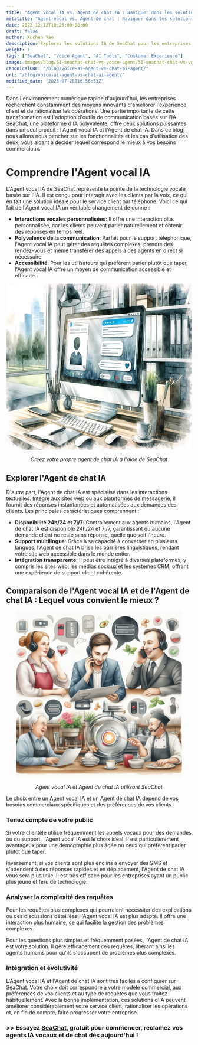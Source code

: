 ```yaml
---
title: "Agent vocal IA vs. Agent de chat IA : Naviguer dans les solutions IA de SeaChat pour votre entreprise"
metatitle: "Agent vocal vs. Agent de chat | Naviguer dans les solutions IA de SeaChat"
date: 2023-12-12T10:25:00-08:00
draft: false
author: Xuchen Yao
description: Explorez les solutions IA de SeaChat pour les entreprises, l'Agent vocal IA pour le service client basé sur la voix et l'Agent de chat IA pour les interactions textuelles, chacun avec des fonctionnalités et des cas d'utilisation uniques.
weight: 1
tags: ["SeaChat", "Voice Agent", "AI Tools", "Customer Experience"]
image: images/blog/51-seachat-chat-vs-voice-agent/51-seachat-chat-vs-voice-agent.png
canonicalURL: "/blog/voice-ai-agent-vs-chat-ai-agent/"
url: "/blog/voice-ai-agent-vs-chat-ai-agent/"
modified_date: "2025-07-28T16:56:53Z"
---
```


Dans l'environnement numérique rapide d'aujourd'hui, les entreprises recherchent constamment des moyens innovants d'améliorer l'expérience client et de rationaliser les opérations. Une partie importante de cette transformation est l'adoption d'outils de communication basés sur l'IA. [SeaChat](https://chat.seasalt.ai/?utm_source=blog), une plateforme d'IA polyvalente, offre deux solutions puissantes dans un seul produit : l'Agent vocal IA et l'Agent de chat IA. Dans ce blog, nous allons nous pencher sur les fonctionnalités et les cas d'utilisation des deux, vous aidant à décider lequel correspond le mieux à vos besoins commerciaux.

# Comprendre l'Agent vocal IA

L'Agent vocal IA de SeaChat représente la pointe de la technologie vocale basée sur l'IA. Il est conçu pour interagir avec les clients par la voix, ce qui en fait une solution idéale pour le service client par téléphone. Voici ce qui fait de l'Agent vocal IA un véritable changement de donne :

- **Interactions vocales personnalisées**: Il offre une interaction plus personnalisée, car les clients peuvent parler naturellement et obtenir des réponses en temps réel.
- **Polyvalence de la communication**: Parfait pour le support téléphonique, l'Agent vocal IA peut gérer des requêtes complexes, prendre des rendez-vous et même transférer des appels à des agents en direct si nécessaire.
- **Accessibilité**: Pour les utilisateurs qui préfèrent parler plutôt que taper, l'Agent vocal IA offre un moyen de communication accessible et efficace.

<center>
<img height="450px" src="/images/blog/50x-all-seachat-agents/build-your-own-chat-ai-agent.jpeg" alt="Créez votre propre agent de chat IA à l'aide de SeaChat"/>

*Créez votre propre agent de chat IA à l'aide de SeaChat*
</center>


## Explorer l'Agent de chat IA

D'autre part, l'Agent de chat IA est spécialisé dans les interactions textuelles. Intégré aux sites web ou aux plateformes de messagerie, il fournit des réponses instantanées et automatisées aux demandes des clients. Les principales caractéristiques comprennent :

- **Disponibilité 24h/24 et 7j/7**: Contrairement aux agents humains, l'Agent de chat IA est disponible 24h/24 et 7j/7, garantissant qu'aucune demande client ne reste sans réponse, quelle que soit l'heure.
- **Support multilingue**: Grâce à sa capacité à converser en plusieurs langues, l'Agent de chat IA brise les barrières linguistiques, rendant votre site web accessible dans le monde entier.
- **Intégration transparente**: Il peut être intégré à diverses plateformes, y compris les sites web, les médias sociaux et les systèmes CRM, offrant une expérience de support client cohérente.

## Comparaison de l'Agent vocal IA et de l'Agent de chat IA : Lequel vous convient le mieux ?

<center>
<img height="450px" src="/images/blog/50x-all-seachat-agents/call-or-text-agents.jpeg" alt="Agent vocal IA et Agent de chat IA utilisant SeaChat"/>

*Agent vocal IA et Agent de chat IA utilisant SeaChat*
</center>

Le choix entre un Agent vocal IA et un Agent de chat IA dépend de vos besoins commerciaux spécifiques et des préférences de vos clients.

### Tenez compte de votre public

Si votre clientèle utilise fréquemment les appels vocaux pour des demandes ou du support, l'Agent vocal IA est le choix idéal. Il est particulièrement avantageux pour une démographie plus âgée ou ceux qui préfèrent parler plutôt que taper.

Inversement, si vos clients sont plus enclins à envoyer des SMS et s'attendent à des réponses rapides et en déplacement, l'Agent de chat IA vous sera plus utile. Il est très efficace pour les entreprises ayant un public plus jeune et féru de technologie.

### Analyser la complexité des requêtes

Pour les requêtes plus complexes qui pourraient nécessiter des explications ou des discussions détaillées, l'Agent vocal IA est plus adapté. Il offre une interaction plus humaine, ce qui facilite la gestion des problèmes complexes.

Pour les questions plus simples et fréquemment posées, l'Agent de chat IA est votre solution. Il gère efficacement ces requêtes, libérant ainsi les agents humains pour qu'ils s'occupent de problèmes plus complexes.

### Intégration et évolutivité

L'Agent vocal IA et l'Agent de chat IA sont très faciles à configurer sur SeaChat. Votre choix doit correspondre à votre modèle commercial, aux préférences de vos clients et au type de requêtes que vous traitez habituellement. Avec la bonne implémentation, ces solutions d'IA peuvent améliorer considérablement votre service client, rationaliser les opérations et, en fin de compte, faire progresser votre entreprise.


### >> Essayez [SeaChat](https://chat.seasalt.ai/?utm_source=blog), gratuit pour commencer, réclamez vos agents IA vocaux et de chat dès aujourd'hui !
